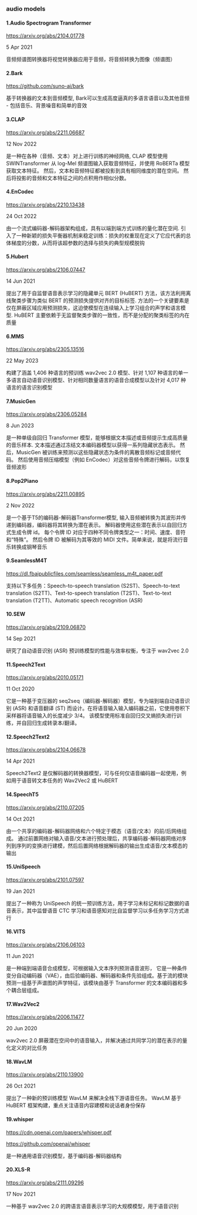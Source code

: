 ### audio models

#### 1.Audio Spectrogram Transformer

https://arxiv.org/abs/2104.01778

5 Apr 2021

音频频谱图转换器将视觉转换器应用于音频，将音频转换为图像（频谱图）

#### 2.Bark

https://github.com/suno-ai/bark

基于转换器的文本到音频模型, Bark可以生成高度逼真的多语言语音以及其他音频 - 包括音乐、背景噪音和简单的音效

#### 3.CLAP

https://arxiv.org/abs/2211.06687

12 Nov 2022

是一种在各种（音频、文本）对上进行训练的神经网络, CLAP 模型使用 SWINTransformer 从 log-Mel 频谱图输入获取音频特征，并使用 RoBERTa 模型获取文本特征。 然后，文本和音频特征都被投影到具有相同维度的潜在空间。 然后将投影的音频和文本特征之间的点积用作相似分数。

#### 4.EnCodec

https://arxiv.org/abs/2210.13438

24 Oct 2022

由一个流式编码器-解码器架构组成，具有以端到端方式训练的量化潜在空间. 引入了一种新颖的损失平衡器机制来稳定训练：损失的权重现在定义了它应代表的总体梯度的分数，从而将该超参数的选择与损失的典型规模脱钩

#### 5.Hubert

https://arxiv.org/abs/2106.07447

14 Jun 2021

提出了用于自监督语音表示学习的隐藏单元 BERT (HuBERT) 方法，该方法利用离线聚类步骤为类似 BERT 的预测损失提供对齐的目标标签. 方法的一个关键要素是仅在屏蔽区域应用预测损失，这迫使模型在连续输入上学习组合的声学和语言模型. HuBERT 主要依赖于无监督聚类步骤的一致性，而不是分配的聚类标签的内在质量

#### 6.MMS

https://arxiv.org/abs/2305.13516

22 May 2023

构建了涵盖 1,406 种语言的预训练 wav2vec 2.0 模型、针对 1,107 种语言的单一多语言自动语音识别模型、针对相同数量语言的语音合成模型以及针对 4,017 种语言的语言识别模型

#### 7.MusicGen

https://arxiv.org/abs/2306.05284

8 Jun 2023

是一种单级自回归 Transformer 模型，能够根据文本描述或音频提示生成高质量的音乐样本. 文本描述通过冻结文本编码器模型以获得一系列隐藏状态表示。 然后，MusicGen 被训练来预测以这些隐藏状态为条件的离散音频标记或音频代码。 然后使用音频压缩模型（例如 EnCodec）对这些音频令牌进行解码，以恢复音频波形

#### 8.Pop2Piano

https://arxiv.org/abs/2211.00895

2 Nov 2022

是一个基于T5的编码器-解码器Transformer模型,  输入音频被转换为其波形并传递到编码器，编码器将其转换为潜在表示。 解码器使用这些潜在表示以自回归方式生成令牌 id。 每个令牌 ID 对应于四种不同令牌类型之一：时间、速度、音符和“特殊”。 然后令牌 ID 被解码为其等效的 MIDI 文件。简单来说，就是将流行音乐转换成钢琴音乐

#### 9.SeamlessM4T

https://dl.fbaipublicfiles.com/seamless/seamless_m4t_paper.pdf

支持以下多任务：Speech-to-speech translation (S2ST)、Speech-to-text translation (S2TT)、Text-to-speech translation (T2ST)、Text-to-text translation (T2TT)、Automatic speech recognition (ASR)

#### 10.SEW

https://arxiv.org/abs/2109.06870

14 Sep 2021

研究了自动语音识别 (ASR) 预训练模型的性能与效率权衡，专注于 wav2vec 2.0

#### 11.Speech2Text

https://arxiv.org/abs/2010.05171

11 Oct 2020

它是一种基于变压器的 seq2seq（编码器-解码器）模型，专为端到端自动语音识别 (ASR) 和语音翻译 (ST) 而设计。在将语音输入输入编码器之前，它使用卷积下采样器将语音输入的长度减少 3/4。 该模型使用标准自回归交叉熵损失进行训练，并自回归生成转录本/翻译。

#### 12.Speech2Text2

https://arxiv.org/abs/2104.06678

14 Apr 2021

Speech2Text2 是仅解码器的转换器模型，可与任何仅语音编码器一起使用，例如用于语音转文本任务的 Wav2Vec2 或 HuBERT

#### 14.SpeechT5

https://arxiv.org/abs/2110.07205

14 Oct 2021

由一个共享的编码器-解码器网络和六个特定于模态（语音/文本）的前/后网络组成。 通过前置网络对输入语音/文本进行预处理后，共享编码器-解码器网络对序列到序列的变换进行建模，然后后置网络根据解码器的输出生成语音/文本模态的输出

#### 15.UniSpeech

https://arxiv.org/abs/2101.07597

19 Jan 2021

提出了一种称为 UniSpeech 的统一预训练方法，用于学习未标记和标记数据的语音表示，其中监督语音 CTC 学习和语音感知对比自监督学习以多任务学习方式进行

#### 16.VITS

https://arxiv.org/abs/2106.06103

11 Jun 2021

是一种端到端语音合成模型，可根据输入文本序列预测语音波形， 它是一种条件变分自动编码器（VAE），由后验编码器、解码器和条件先验组成。基于流的模块预测一组基于声谱图的声学特征，该模块由基于 Transformer 的文本编码器和多个耦合层组成。

#### 17.Wav2Vec2

https://arxiv.org/abs/2006.11477

20 Jun 2020

wav2vec 2.0 屏蔽潜在空间中的语音输入，并解决通过共同学习的潜在表示的量化定义的对比任务

#### 18.WavLM

https://arxiv.org/abs/2110.13900

26 Oct 2021

提出了一种新的预训练模型 WavLM 来解决全栈下游语音任务。 WavLM 基于 HuBERT 框架构建，重点关注语音内容建模和说话者身份保存

#### 19.whisper

https://cdn.openai.com/papers/whisper.pdf

https://github.com/openai/whisper

是一种通用语音识别模型，基于编码器-解码器结构

#### 20.XLS-R

https://arxiv.org/abs/2111.09296

17 Nov 2021

一种基于 wav2vec 2.0 的跨语言语音表示学习的大规模模型，用于语音识别
